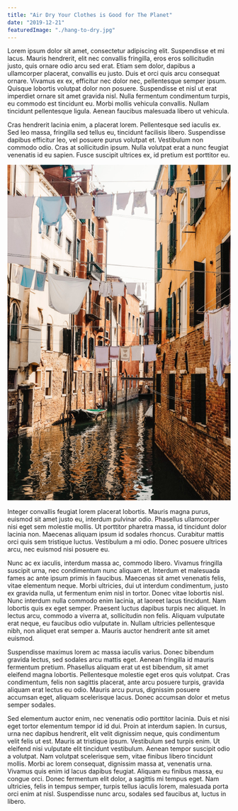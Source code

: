 ```yaml
---
title: "Air Dry Your Clothes is Good for The Planet"
date: "2019-12-21"
featuredImage: "./hang-to-dry.jpg"
---
```


Lorem ipsum dolor sit amet, consectetur adipiscing elit. Suspendisse et mi lacus. Mauris hendrerit, elit nec convallis fringilla, eros eros sollicitudin justo, quis ornare odio arcu sed erat. Etiam sem dolor, dapibus a ullamcorper placerat, convallis eu justo. Duis et orci quis arcu consequat ornare. Vivamus ex ex, efficitur nec dolor nec, pellentesque semper ipsum. Quisque lobortis volutpat dolor non posuere. Suspendisse et nisl ut erat imperdiet ornare sit amet gravida nisl. Nulla fermentum condimentum turpis, eu commodo est tincidunt eu. Morbi mollis vehicula convallis. Nullam tincidunt pellentesque ligula. Aenean faucibus malesuada libero ut vehicula.

Cras hendrerit lacinia enim, a placerat lorem. Pellentesque sed iaculis ex. Sed leo massa, fringilla sed tellus eu, tincidunt facilisis libero. Suspendisse dapibus efficitur leo, vel posuere purus volutpat et. Vestibulum non commodo odio. Cras at sollicitudin ipsum. Nulla volutpat erat a nunc feugiat venenatis id eu sapien. Fusce suscipit ultrices ex, id pretium est porttitor eu.

![Hang your clothes to dry in the air](hang-to-dry.jpg)

Integer convallis feugiat lorem placerat lobortis. Mauris magna purus, euismod sit amet justo eu, interdum pulvinar odio. Phasellus ullamcorper nisi eget sem molestie mollis. Ut porttitor pharetra massa, id tincidunt dolor lacinia non. Maecenas aliquam ipsum id sodales rhoncus. Curabitur mattis orci quis sem tristique luctus. Vestibulum a mi odio. Donec posuere ultrices arcu, nec euismod nisi posuere eu.

Nunc ac ex iaculis, interdum massa ac, commodo libero. Vivamus fringilla suscipit urna, nec condimentum nunc aliquam et. Interdum et malesuada fames ac ante ipsum primis in faucibus. Maecenas sit amet venenatis felis, vitae elementum neque. Morbi ultricies, dui ut interdum condimentum, justo ex gravida nulla, ut fermentum enim nisl in tortor. Donec vitae lobortis nisl. Nunc interdum nulla commodo enim lacinia, at laoreet lacus tincidunt. Nam lobortis quis ex eget semper. Praesent luctus dapibus turpis nec aliquet. In lectus arcu, commodo a viverra at, sollicitudin non felis. Aliquam vulputate erat neque, eu faucibus odio vulputate in. Nullam ultricies pellentesque nibh, non aliquet erat semper a. Mauris auctor hendrerit ante sit amet euismod.

Suspendisse maximus lorem ac massa iaculis varius. Donec bibendum gravida lectus, sed sodales arcu mattis eget. Aenean fringilla id mauris fermentum pretium. Phasellus aliquam erat ut est bibendum, sit amet eleifend magna lobortis. Pellentesque molestie eget eros quis volutpat. Cras condimentum, felis non sagittis placerat, ante arcu posuere turpis, gravida aliquam erat lectus eu odio. Mauris arcu purus, dignissim posuere accumsan eget, aliquam scelerisque lacus. Donec accumsan dolor et metus semper sodales.

Sed elementum auctor enim, nec venenatis odio porttitor lacinia. Duis et nisi eget tortor elementum tempor id id dui. Proin at interdum sapien. In cursus, urna nec dapibus hendrerit, elit velit dignissim neque, quis condimentum velit felis ut est. Mauris at tristique ipsum. Vestibulum sed turpis enim. Ut eleifend nisi vulputate elit tincidunt vestibulum. Aenean tempor suscipit odio a volutpat. Nam volutpat scelerisque sem, vitae finibus libero tincidunt mollis. Morbi ac lorem consequat, dignissim massa at, venenatis urna. Vivamus quis enim id lacus dapibus feugiat. Aliquam eu finibus massa, eu congue orci. Donec fermentum elit dolor, a sagittis mi tempus eget. Nam ultricies, felis in tempus semper, turpis tellus iaculis lorem, malesuada porta orci enim at nisl. Suspendisse nunc arcu, sodales sed faucibus at, luctus in libero.
